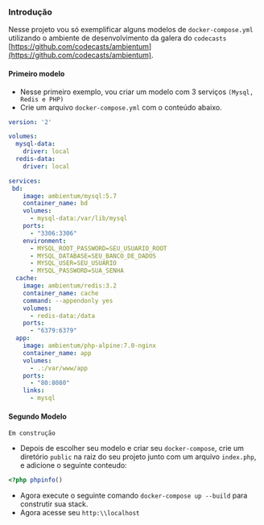 ### Introdução
Nesse projeto vou só exemplificar alguns modelos de `docker-compose.yml` utilizando o ambiente de desenvolvimento da galera do `codecasts` [https://github.com/codecasts/ambientum](https://github.com/codecasts/ambientum).

#### Primeiro modelo
* Nesse primeiro exemplo, vou criar um modelo com 3 serviços `(Mysql, Redis e PHP)`
* Crie um arquivo `docker-compose.yml` com o conteúdo abaixo. 

```yml
version: '2'

volumes:
  mysql-data:
    driver: local
  redis-data:
    driver: local

services:
 bd:
    image: ambientum/mysql:5.7
    container_name: bd
    volumes:
      - mysql-data:/var/lib/mysql
    ports:
      - "3306:3306"
    environment:
      - MYSQL_ROOT_PASSWORD=SEU_USUARIO_ROOT
      - MYSQL_DATABASE=SEU_BANCO_DE_DADOS
      - MYSQL_USER=SEU_USUARIO
      - MYSQL_PASSWORD=SUA_SENHA
  cache:
    image: ambientum/redis:3.2
    container_name: cache
    command: --appendonly yes
    volumes:
      - redis-data:/data
    ports:
      - "6379:6379"
  app:
    image: ambientum/php-alpine:7.0-nginx
    container_name: app
    volumes:
      - .:/var/www/app
    ports:
      - "80:8080"
    links:
      - mysql
```

#### Segundo Modelo
```
Em construção
```

* Depois de escolher seu modelo e criar seu `docker-compose`, crie um diretório  `public` na raiz do seu projeto junto com um arquivo `index.php`, e adicione o seguinte conteudo:
```php
<?php phpinfo()
```

* Agora execute o seguinte comando `docker-compose up --build` para construtir sua stack.
* Agora acesse seu `http:\\localhost`